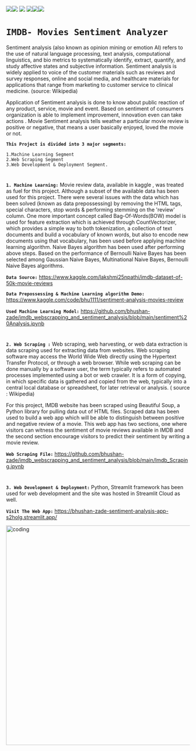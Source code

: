 <img src=https://img.shields.io/badge/build%20with-python-yellow><img src="https://img.shields.io/badge/-streamlit-orange"> <img src="https://img.shields.io/badge/deployed%20in-Streamlit Cloudu-blue"> <img src="https://img.shields.io/badge/domain-Web%20Scraping-orange%20.svg" ><img src="https://img.shields.io/badge/Machine%20Learning-orange.svg"><img src="https://img.shields.io/badge/Natural%20Language%20Processing-orange%20.svg">


# **`IMDB- Movies Sentiment Analyzer`**

Sentiment analysis (also known as opinion mining or emotion AI) refers to the use of natural language processing, text analysis, computational linguistics, and bio metrics to systematically identify, extract, quantify, and study affective states and subjective information. Sentiment analysis is widely applied to voice of the customer materials such as reviews and survey responses, online and social media, and healthcare materials for applications that range from marketing to customer service to clinical medicine. (source: Wikipedia)

Application of Sentiment analysis is done to know about public reaction of any product, service, movie and event. Based on sentiment of consumers organization is able to implement improvement, innovation even can take actions . Movie Sentiment analysis tells weather a particular movie review is positive or negative, that means a user basically enjoyed, loved the movie or not. 

**`This Project is divided into 3 major segments:`**

    1.Machine Learning Segment  
    2.Web Scraping Segment  
    3.Web Development & Deployment Segment.

#

**`1. Machine Learning:`** 
  Movie review data, available in kaggle , was treated as fuel for this project. Although a subset of the available data has been used for this project. There were several issues with the data which has been solved (known as data prepossessing) by removing the HTML tags, special characters, stop words & performing stemming on the 'review' column. One more important concept called Bag-Of-Words(BOW) model is used for feature extraction which is achieved through CountVectorizer, which provides a simple way to both tokenization, a collection of text documents and build a vocabulary of known words, but also to encode new documents using that vocabulary, has been used before applying machine learning algorithm. Naive Bayes algorithm has been used after performing above steps. Based on the performance of Bernoulli Naive Bayes has been selected among Gaussian Naive Bayes, Multinational Naive Bayes, Bernoulli Naive Bayes algorithms. 

**`Data Source:`** https://www.kaggle.com/lakshmi25npathi/imdb-dataset-of-50k-movie-reviews

**`Data Prepossessing & Machine Learning algorithm Demo:`** https://www.kaggle.com/code/bhu1111/sentiment-analysis-movies-review

**`Used Machine Learning Model:`** https://github.com/bhushan-zade/imdb_webscrapping_and_sentiment_analysis/blob/main/sentiment%20Analysis.ipynb

#

**`2. Web Scraping :`**
  Web scraping, web harvesting, or web data extraction is data scraping used for extracting data from websites. Web scraping software may access the World Wide Web directly using the Hypertext Transfer Protocol, or through a web browser. While web scraping can be done manually by a software user, the term typically refers to automated processes implemented using a bot or web crawler. It is a form of copying, in which specific data is gathered and copied from the web, typically into a central local database or spreadsheet, for later retrieval or analysis. ( source : Wikipedia)

For this project, IMDB website has been scraped using Beautiful Soup, a Python library for pulling data out of HTML files. Scraped data has been used to build a web app which will be able to distinguish between positive and negative review of a movie. This web app has two sections, one where visitors can witness the sentiment of movie reviews available in IMDB and the second section encourage visitors to predict their sentiment by writing a movie review. 

**`Web Scraping File:`** https://github.com/bhushan-zade/imdb_webscrapping_and_sentiment_analysis/blob/main/Imdb_Scraping.ipynb

#

**`3. Web Development & Deployment:`** 
  Python, Streamlit framework has been used for web development and the site was hosted in Streamlit Cloud as well. 

  **`Visit The Web App:`**  https://bhushan-zade-sentiment-analysis-app-s2holg.streamlit.app/
  
<img align="" alt="coding" width="600" src= "https://user-images.githubusercontent.com/118050962/214591808-ccb3d604-4d84-4a27-b62d-29759f66420a.PNG">
